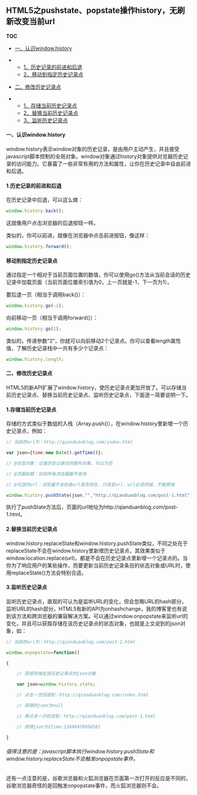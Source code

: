 ## HTML5之pushstate、popstate操作history，无刷新改变当前url

**TOC**

- [一、认识window.history]()

- - [1、历史记录的前进和后退]()
  - [2、移动到指定历史记录点]()

- [二、修改历史记录点]()

- - [1、存储当前历史记录点]()
  - [2、替换当前历史记录点]()
  - [3、监听历史记录点]()

#### 一、认识window.history

window.history表示window对象的历史记录，是由用户主动产生，并且接受javascript脚本控制的全局对象。window对象通过history对象提供对览器历史记录的访问能力。它暴露了一些非常有用的方法和属性，让你在历史记录中自由前进和后退。

#### 1.历史记录的前进和后退

在历史记录中后退，可以这么做：

```javascript
window.history.back();
```

这就像用户点击浏览器的后退按钮一样。

类似的，你可以前进，就像在浏览器中点击前进按钮，像这样：

```javascript
window.history.forward();
```

#### 移动到指定历史记录点

通过指定一个相对于当前页面位置的数值，你可以使用go()方法从当前会话的历史记录中加载页面（当前页面位置索引值为0，上一页就是-1，下一页为1）。

要后退一页（相当于调用back()）：

```javascript
window.history.go(-1);
```

向前移动一页（相当于调用forward()）：

```javascript
window.history.go(1);
```

类似的，传递参数“2”，你就可以向前移动2个记录点。你可以查看length属性值，了解历史记录栈中一共有多少个记录点：

```javascript
window.history.length;
```

#### 二、修改历史记录点

HTML5的新API扩展了window.history，使历史记录点更加开放了。可以存储当前历史记录点、替换当前历史记录点、监听历史记录点，下面逐一简要说明一下。

#### 1.存储当前历史记录点

存储的方式类似于数组的入栈（Array.push()），在window.history里新增一个历史记录点，例如：

```javascript
// 当前的url为：http://qianduanblog.com/index.html

var json={time:new Date().getTime()};

// @状态对象：记录历史记录点的额外对象，可以为空

// @页面标题：目前所有浏览器都不支持

// @可选的url：浏览器不会检查url是否存在，只改变url，url必须同域，不能跨域

window.history.pushState(json,"","http://qianduanblog.com/post-1.html");<

```

执行了pushState方法后，页面的url地址为http://qianduanblog.com/post-1.html。

#### 2.替换当前历史记录点

window.history.replaceState和window.history.pushState类似，不同之处在于replaceState不会在window.history里新增历史记录点，其效果类似于window.location.replace(url)，都是不会在历史记录点里新增一个记录点的。当你为了响应用户的某些操作，而要更新当前历史记录条目的状态对象或URL时，使用replaceState()方法会特别合适。

#### 3.监听历史记录点

监听历史记录点，直观的可认为是监听URL的变化，但会忽略URL的hash部分，监听URL的hash部分，HTML5有新的API为onhashchange，我的博客里也有说到该方法和跨浏览器的兼容解决方案。可以通过window.onpopstate来监听url的变化，并且可以获取存储在该历史记录点的状态对象，也就是上文说到的json对象，如：

```javascript
// 当前的url为：http://qianduanblog.com/post-1.html

window.onpopstate=function()

{

    // 获得存储在该历史记录点的json对象

    var json=window.history.state;

    // 点击一次回退到：http://qianduanblog.com/index.html

    // 获得的json为null

    // 再点击一次前进到：http://qianduanblog.com/post-1.html

    // 获得json为{time:1369647895656}

}

```



###### 值得注意的是：javascript脚本执行window.history.pushState和window.history.replaceState不会触发onpopstate事件。



还有一点注意的是，谷歌浏览器和火狐浏览器在页面第一次打开的反应是不同的，谷歌浏览器奇怪的是回触发onpopstate事件，而火狐浏览器则不会。